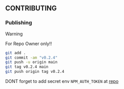 ## CONTRIBUTING

### Publishing

>[!WARNING]
> For Repo Owner only!!

```bash
git add .
git commit -am "v0.2.4"
git push -u origin main
git tag v0.2.4 main
git push origin tag v0.2.4
```

DONT forget to add secret env `NPM_AUTH_TOKEN` at [repo](https://github.com/Ratimon/solid-grinder/settings/secrets/actions)
